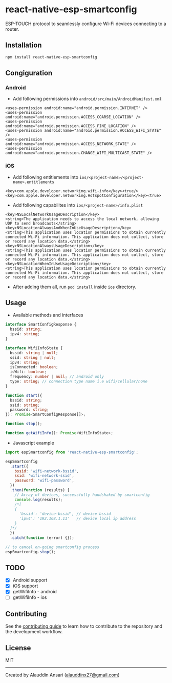 # react-native-esp-smartconfig

ESP-TOUCH protocol to seamlessly configure Wi-Fi devices connecting to a router.

## Installation

```sh
npm install react-native-esp-smartconfig
```

## Congiguration

### Android

- Add following permissions into `android/src/main/AndroidManifest.xml`

```
<uses-permission android:name="android.permission.INTERNET" />
<uses-permission android:name="android.permission.ACCESS_COARSE_LOCATION" />
<uses-permission android:name="android.permission.ACCESS_FINE_LOCATION" />
<uses-permission android:name="android.permission.ACCESS_WIFI_STATE" />
<uses-permission android:name="android.permission.ACCESS_NETWORK_STATE" />
<uses-permission android:name="android.permission.CHANGE_WIFI_MULTICAST_STATE" />
```

### iOS

- Add following entitlements into `ios/<project-name>/<project-name>.entitlements`

```
<key>com.apple.developer.networking.wifi-info</key><true/>
<key>com.apple.developer.networking.HotspotConfiguration</key><true>
```

- Add following capabilites into `ios/<project-name>/info.plist`

```
<key>NSLocalNetworkUsageDescription</key>
<string>The application needs to access the local network, allowing UDP to send broadcasts</string>
<key>NSLocationAlwaysAndWhenInUseUsageDescription</key>
<string>This application uses location permissions to obtain currently connected Wi-Fi information. This application does not collect, store or record any location data.</string>
<key>NSLocationAlwaysUsageDescription</key>
<string>This application uses location permissions to obtain currently connected Wi-Fi information. This application does not collect, store or record any location data.</string>
<key>NSLocationWhenInUseUsageDescription</key>
<string>This application uses location permissions to obtain currently connected Wi-Fi information. This application does not collect, store or record any location data.</string>
```

- After adding them all, run `pod install` inside `ios` directory.

## Usage

- Available methods and interfaces

```typescript
interface SmartConfigResponse {
  bssid: string;
  ipv4: string;
}

interface WifiInfoState {
  bssid: string | null;
  ssid: string | null;
  ipv4: string;
  isConnected: boolean;
  isWifi: boolean;
  frequency: number | null; // android only
  type: string; // connection type name i.e wifi/cellular/none
}

function start({
  bssid: string;
  ssid: string;
  password: string;
}): Promise<SmartConfigResponse[]>;

function stop();

function getWifiInfo(): Promise<WifiInfoState>;
```

- Javascript example

```javascript
import espSmartconfig from 'react-native-esp-smartconfig';

espSmartconfig
  .start({
    bssid: 'wifi-network-bssid',
    ssid: 'wifi-network-ssid',
    password: 'wifi-password',
  })
  .then(function (results) {
    // Array of devices, successfully handshaked by smartconfig
    console.log(results);
    /*[
    {
      'bssid': 'device-bssid', // device bssid
      'ipv4': '192.168.1.11'   // device local ip address
    }
  ]*/
  })
  .catch(function (error) {});

// to cancel on-going smartconfig process
espSmartconfig.stop();
```

## TODO

- [x] Android support
- [x] iOS support
- [x] getWifiInfo - android
- [ ] getWifiInfo - ios

## Contributing

See the [contributing guide](CONTRIBUTING.md) to learn how to contribute to the repository and the development workflow.

## License

MIT

---

Created by Alauddin Ansari (alauddinx27@gmail.com)
